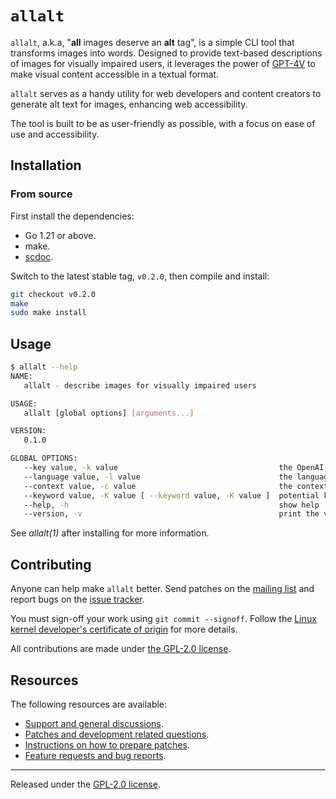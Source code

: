 # `allalt`

`allalt`, a.k.a, "**all** images deserve an **alt** tag", is a simple
CLI tool that transforms images into words. Designed to provide
text-based descriptions of images for visually impaired users, it
leverages the power of
[GPT-4V](https://openai.com/research/gpt-4v-system-card) to make visual
content accessible in a textual format.

`allalt` serves as a handy utility for web developers and content
creators to generate alt text for images, enhancing web accessibility.

The tool is built to be as user-friendly as possible, with a focus on
ease of use and accessibility.

## Installation

### From source

First install the dependencies:

- Go 1.21 or above.
- make.
- [scdoc](https://git.sr.ht/~sircmpwn/scdoc).

Switch to the latest stable tag, `v0.2.0`, then compile and install:

```bash
git checkout v0.2.0
make
sudo make install
```

## Usage

```bash
$ allalt --help
NAME:
   allalt - describe images for visually impaired users

USAGE:
   allalt [global options] [arguments...]

VERSION:
   0.1.0

GLOBAL OPTIONS:
   --key value, -k value                                    the OpenAI API key to use [$ALLALT_KEY]
   --language value, -l value                               the language to use when describing images (default: "en_US") [$ALLALT_LANGUAGE]
   --context value, -c value                                the context around the image to use when describing images [$ALLALT_CONTEXT]
   --keyword value, -K value [ --keyword value, -K value ]  potential keywords relevant to the image
   --help, -h                                               show help
   --version, -v                                            print the version
```

See _allalt(1)_ after installing for more information.

## Contributing

Anyone can help make `allalt` better. Send patches on the [mailing
list](https://lists.sr.ht/~jamesponddotco/allalt-devel) and report bugs
on the [issue tracker](https://todo.sr.ht/~jamesponddotco/allalt).

You must sign-off your work using `git commit --signoff`. Follow the
[Linux kernel developer's certificate of
origin](https://www.kernel.org/doc/html/latest/process/submitting-patches.html#sign-your-work-the-developer-s-certificate-of-origin)
for more details.

All contributions are made under [the GPL-2.0 license](LICENSE.md).

## Resources

The following resources are available:

- [Support and general discussions](https://lists.sr.ht/~jamesponddotco/allalt-discuss).
- [Patches and development related questions](https://lists.sr.ht/~jamesponddotco/allalt-devel).
- [Instructions on how to prepare patches](https://git-send-email.io/).
- [Feature requests and bug reports](https://todo.sr.ht/~jamesponddotco/allalt).

---

Released under the [GPL-2.0 license](LICENSE.md).

